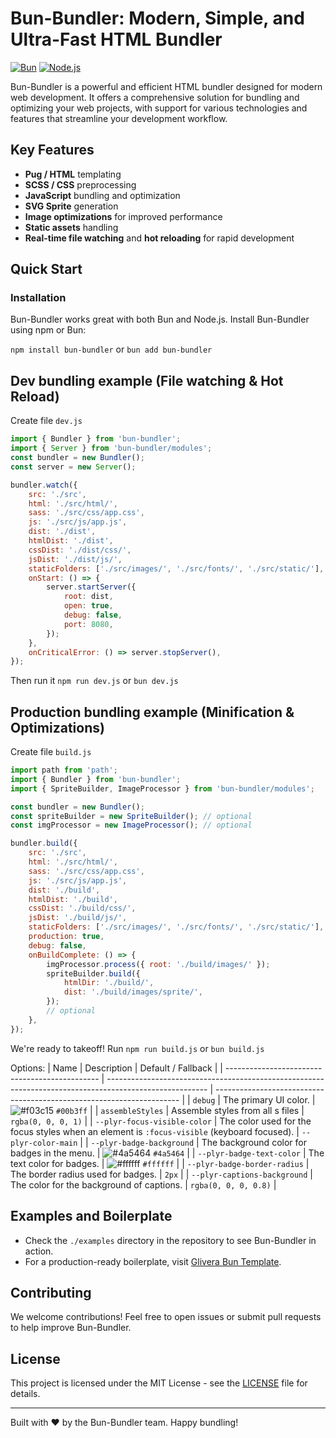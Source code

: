 # Bun-Bundler: Modern, Simple, and Ultra-Fast HTML Bundler

[![Bun](https://img.shields.io/badge/Bun-Compatible-brightgreen.svg)](https://bun.sh/)
[![Node.js](https://img.shields.io/badge/Node.js-Compatible-brightgreen.svg)](https://nodejs.org/)

Bun-Bundler is a powerful and efficient HTML bundler designed for modern web development. It offers a comprehensive solution for bundling and optimizing your web projects, with support for various technologies and features that streamline your development workflow.

## Key Features

- **Pug / HTML** templating
- **SCSS / CSS** preprocessing
- **JavaScript** bundling and optimization
- **SVG Sprite** generation
- **Image optimizations** for improved performance
- **Static assets** handling
- **Real-time file watching** and **hot reloading** for rapid development

## Quick Start

### Installation

Bun-Bundler works great with both Bun and Node.js. Install Bun-Bundler using npm or Bun:

`npm install bun-bundler`
or
`bun add bun-bundler`

## Dev bundling example (File watching & Hot Reload)

Create file `dev.js`

```javascript
import { Bundler } from 'bun-bundler';
import { Server } from 'bun-bundler/modules';
const bundler = new Bundler();
const server = new Server();

bundler.watch({
	src: './src',
	html: './src/html/',
	sass: './src/css/app.css',
	js: './src/js/app.js',
	dist: './dist',
	htmlDist: './dist',
	cssDist: './dist/css/',
	jsDist: './dist/js/',
	staticFolders: ['./src/images/', './src/fonts/', './src/static/'],
	onStart: () => {
		server.startServer({
			root: dist,
			open: true,
			debug: false,
			port: 8080,
		});
	},
	onCriticalError: () => server.stopServer(),
});
```

Then run it `npm run dev.js` or `bun dev.js`

## Production bundling example (Minification & Optimizations)

Create file `build.js`

```javascript
import path from 'path';
import { Bundler } from 'bun-bundler';
import { SpriteBuilder, ImageProcessor } from 'bun-bundler/modules';

const bundler = new Bundler();
const spriteBuilder = new SpriteBuilder(); // optional
const imgProcessor = new ImageProcessor(); // optional

bundler.build({
	src: './src',
	html: './src/html/',
	sass: './src/css/app.css',
	js: './src/js/app.js',
	dist: './build',
	htmlDist: './build',
	cssDist: './build/css/',
	jsDist: './build/js/',
	staticFolders: ['./src/images/', './src/fonts/', './src/static/'],
	production: true,
	debug: false,
	onBuildComplete: () => {
		imgProcessor.process({ root: './build/images/' });
		spriteBuilder.build({
			htmlDir: './build/',
			dist: './build/images/sprite/',
		});
		// optional
	},
});
```

We're ready to takeoff! Run `npm run build.js` or `bun build.js`

Options:
| Name                                           | Description                                                                                             | Default / Fallback                                                    |
| ---------------------------------------------- | ------------------------------------------------------------------------------------------------------- | --------------------------------------------------------------------- |
| `debug`                                        | The primary UI color.                                                                                   | ![#f03c15](https://place-hold.it/15/00b3ff/000000?text=+) `#00b3ff`   |
| `assembleStyles`                               | Assemble styles from all s files      | `rgba(0, 0, 0, 1)`                                                    |
| `--plyr-focus-visible-color`                   | The color used for the focus styles when an element is `:focus-visible` (keyboard focused).             | `--plyr-color-main`                                                   |
| `--plyr-badge-background`                      | The background color for badges in the menu.                                                            | ![#4a5464](https://place-hold.it/15/4a5464/000000?text=+) `#4a5464`   |
| `--plyr-badge-text-color`                      | The text color for badges.                                                                              | ![#ffffff](https://place-hold.it/15/ffffff/000000?text=+) `#ffffff`   |
| `--plyr-badge-border-radius`                   | The border radius used for badges.                                                                      | `2px`                                                                 |
| `--plyr-captions-background`                   | The color for the background of captions.                                                               | `rgba(0, 0, 0, 0.8)`                                                  |



## Examples and Boilerplate

- Check the `./examples` directory in the repository to see Bun-Bundler in action.
- For a production-ready boilerplate, visit [Glivera Bun Template](https://github.com/glivera-team/glivera-bun-template).

## Contributing

We welcome contributions! Feel free to open issues or submit pull requests to help improve Bun-Bundler.

## License

This project is licensed under the MIT License - see the [LICENSE](LICENSE) file for details.

---

Built with ❤️ by the Bun-Bundler team. Happy bundling!
